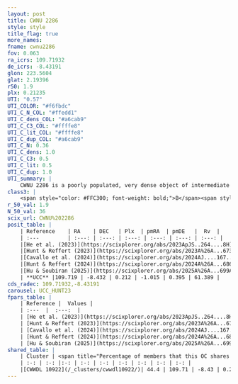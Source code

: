 ```yaml
---
layout: post
title: CWNU 2286
style: style
title_flag: true
more_names: 
fname: cwnu2286
fov: 0.063
ra_icrs: 109.71932
de_icrs: -8.43191
glon: 223.5604
glat: 2.19396
r50: 1.9
plx: 0.21235
UTI: "0.57"
UTI_COLOR: "#f6fbdc"
UTI_C_N_COL: "#ffedd1"
UTI_C_dens_COL: "#a6cab9"
UTI_C_C3_COL: "#ffffe8"
UTI_C_lit_COL: "#ffffe8"
UTI_C_dup_COL: "#a6cab9"
UTI_C_N: 0.36
UTI_C_dens: 1.0
UTI_C_C3: 0.5
UTI_C_lit: 0.5
UTI_C_dup: 1.0
UTI_summary: |
    CWNU 2286 is a poorly populated, very dense object of intermediate C3 quality. It was recently reported but it is moderately studied in the literature. This object shares a moderate percentage of members with a later reported entry.
class3: |
    <span style="color: #FFC300; font-weight: bold;">B</span><span style="color: #FFC300; font-weight: bold;">B</span>
r_50_val: 1.9
N_50_val: 36
scix_url: CWNU%202286
posit_table: |
    | Reference    | RA    | DEC   | Plx  | pmRA  | pmDE   |  Rv  |
    | :---         | :---: | :---: | :---: | :---: | :---: | :---: |
    |[He et al. (2023)](https://scixplorer.org/abs/2023ApJS..264....8H) | 109.701 | -8.427 | 0.227 | -1.017 | 0.407 | 86.68 |
    |[Hunt & Reffert (2023)](https://scixplorer.org/abs/2023A%26A...673A.114H) | 109.721 | -8.424 | 0.204 | -1.019 | 0.43 | 76.343 |
    |[Cavallo et al. (2024)](https://scixplorer.org/abs/2024AJ....167...12C) | 109.708 | -8.423 | 0.205 | -- | -- | -- |
    |[Hunt & Reffert (2024)](https://scixplorer.org/abs/2024A%26A...686A..42H) | 109.721 | -8.424 | 0.204 | -1.019 | 0.43 | 76.343 |
    |[Hu & Soubiran (2025)](https://scixplorer.org/abs/2025A%26A...699A.246H) | 109.708 | -8.423 | -- | -- | -- | -- |
    | **UCC** |109.719 | -8.432 | 0.212 | -1.015 | 0.395 | 61.389 | 
cds_radec: 109.71932,-8.43191
carousel: UCC_HUNT23
fpars_table: |
    | Reference |  Values |
    | :---  |  :---:  |
    | [He et al. (2023)](https://scixplorer.org/abs/2023ApJS..264....8H) | `A0=1.05, m-M=13.15, logAge=8.9` |
    | [Hunt & Reffert (2023)](https://scixplorer.org/abs/2023A%26A...673A.114H) | `AV50=0.639, diffAV50=1.072, MOD50=13.14, logAge50=8.98` |
    | [Cavallo et al. (2024)](https://scixplorer.org/abs/2024AJ....167...12C) | `AV50=0.79, dMod50=12.59, logAge50=9.12, [Fe/H]50=-0.16` |
    | [Hunt & Reffert (2024)](https://scixplorer.org/abs/2024A%26A...686A..42H) | `MassJ=614.760` |
    | [Hu & Soubiran (2025)](https://scixplorer.org/abs/2025A%26A...699A.246H) | `MA22=-0.31, MA23f=-0.51, MA23g=-0.37, MZ23=-0.39, MK24=-0.27, MF24=-0.38` |
shared_table: |
    | Cluster | <span title="Percentage of members that this OC shares with the ones listed">%</span>   | RA   | DEC   | Plx   | pmRA  | pmDE  | Rv | UTI |
    | :-: | :-: |:-: | :-: | :-: | :-: | :-: | :-: | :-: |
    |[CWWDL 10922](/_clusters/cwwdl10922/)| 44.4 | 109.71 | -8.43 | 0.23 | -1.02 | 0.46 | 66.43 |0.05 |
---
```

